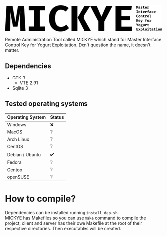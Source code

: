 ![Master Interface Control Key for Yogurt Exploitation](https://github.com/QuantumSheep/mickey/blob/master/logo.png)

Remote Administration Tool called MICKYE which stand for Master Interface Control Key for Yogurt Exploitation. Don't question the name, it doesn't matter.

## Dependencies
- GTK 3
    - VTE 2.91
- Sqlite 3

## Tested operating systems
| Operating System | Status |
|------------------|--------|
| Windows          | ❌     |
| MacOS            | ❔      |
| Arch Linux       | ❔      |
| CentOS           | ❔      |
| Debian / Ubuntu  | ✔️     |
| Fedora           | ❔      |
| Gentoo           | ❔      |
| openSUSE         | ❔      |

# How to compile?
Dependencies can be installed running `install_dep.sh`.  
MICKYE has Makefiles so you can use `make` command to compile the project, client and server has their own Makefile at the root of their respective directories. Then executables will be created.
